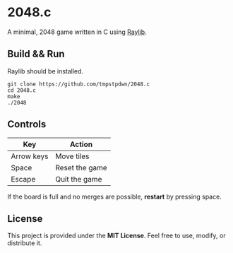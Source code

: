 # 2048.c

A minimal, 2048 game written in C using [Raylib](https://www.raylib.com/).

## Build && Run

Raylib should be installed.

```
git clone https://github.com/tmpstpdwn/2048.c
cd 2048.c
make
./2048
```

## Controls

| Key        | Action         |
|------------|----------------|
| Arrow keys | Move tiles     |
| Space      | Reset the game |
| Escape     | Quit the game  |


If the board is full and no merges are possible, **restart** by pressing space.

## License

This project is provided under the **MIT License**. Feel free to use, modify, or distribute it.
